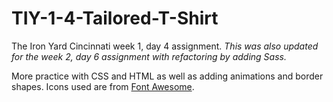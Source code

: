 # TIY-1-4-Tailored-T-Shirt

The Iron Yard Cincinnati week 1, day 4 assignment.  _This was also updated for the week 2, day 6 assignment with refactoring by adding Sass._

More practice with CSS and HTML as well as adding animations and border shapes.  Icons used are from [Font Awesome](www.fontawesome.io).  
